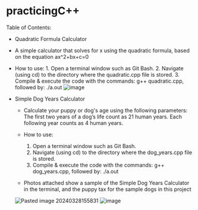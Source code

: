 # practicingC++



Table of Contents:
- Quadratic Formula Calculator
- A simple calculator that solves for x using the quadratic formula, based on the equation ax^2+bx+c=0
- How to use:
       1. Open a terminal window such as Git Bash.
       2. Navigate (using cd) to the directory where the quadratic.cpp file is stored.
       3. Compile & execute the code with the commands: g++ quadratic.cpp, followed by: ./a.out
  ![image](https://github.com/rbf123/practicingCplusplus/assets/108244092/e49050a3-cc8e-40d9-8dd1-e3297b5c46d8)

- Simple Dog Years Calculator
    - Calculate your puppy or dog's age using the following parameters: The first two years of a dog’s life count as 21 human years. Each following year counts as 4 human years.
    -  How to use:
       1. Open a terminal window such as Git Bash.
       2. Navigate (using cd) to the directory where the dog_years.cpp file is stored.
       3. Compile & execute the code with the commands: g++ dog_years.cpp, followed by: ./a.out

    - Photos attached show a sample of the Simple Dog Years Calculator in the terminal, and the puppy tax for the sample dogs in this project

    ![Pasted image 20240328155831](https://github.com/rbf123/practicingCplusplus/assets/108244092/6cd711a5-1947-4cce-8d03-416cf748ba25)
    ![image](https://github.com/rbf123/practicingCplusplus/assets/108244092/2f2429a8-6d4e-4c5a-92c7-06c314770ef5)
